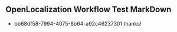 ## OpenLocalization Workflow Test MarkDown
* bb68df58-7994-4075-8b64-a92c46237301 thanks!

<!--HONumber=Jul16_HO2-->


